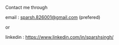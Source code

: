 Contact me through 

email : sparsh.826001@gmail.com (prefered) 

or 

linkedin : https://www.linkedin.com/in/sparshsingh/